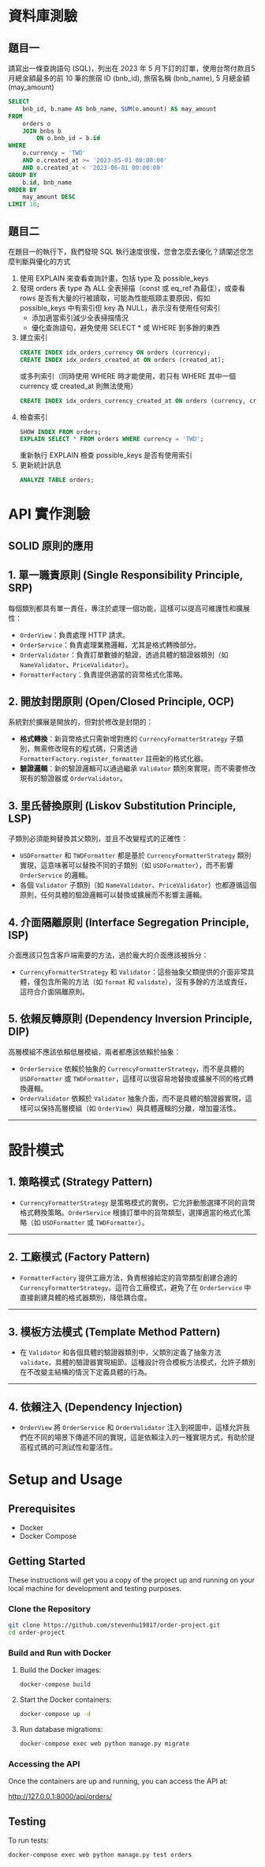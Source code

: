 # 資料庫測驗

## 題目一
請寫出一條查詢語句 (SQL)，列出在 2023 年 5 月下訂的訂單，使用台幣付款且5月總金額最多的前 10 筆的旅宿 ID (bnb_id), 旅宿名稱 (bnb_name), 5 月總金額 (may_amount)

```sql
SELECT
    bnb_id, b.name AS bnb_name, SUM(o.amount) AS may_amount
FROM
    orders o
    JOIN bnbs b
        ON o.bnb_id = b.id
WHERE
    o.currency = 'TWD'
    AND o.created_at >= '2023-05-01 00:00:00'
    AND o.created_at < '2023-06-01 00:00:00'
GROUP BY
    b.id, bnb_name
ORDER BY
    may_amount DESC
LIMIT 10;
```

## 題目二
在題目一的執行下，我們發現 SQL 執行速度很慢，您會怎麼去優化？請闡述您怎麼判斷與優化的方式


1. 使用 EXPLAIN 來查看查詢計畫，包括 type 及 possible_keys
2. 發現 orders 表 type 為 ALL 全表掃描（const 或 eq_ref 為最佳），或查看 rows 是否有大量的行被讀取，可能為性能瓶頸主要原因，假如 possible_keys 中有索引但 key 為 NULL，表示沒有使用任何索引
    - 添加適當索引減少全表掃描情況
    - 優化查詢語句，避免使用 SELECT * 或 WHERE 到多餘的東西
3. 建立索引
   ```sql
   CREATE INDEX idx_orders_currency ON orders (currency);
   CREATE INDEX idx_orders_created_at ON orders (created_at);
   ```
   或多列索引（同時使用 WHERE 時才能使用，若只有 WHERE 其中一個 currency 或 created_at 則無法使用）
   ```sql
   CREATE INDEX idx_orders_currency_created_at ON orders (currency, created_at);
   ```
4. 檢查索引
   ```sql
   SHOW INDEX FROM orders;
   EXPLAIN SELECT * FROM orders WHERE currency = 'TWD';
   ```
   重新執行 EXPLAIN 檢查 possible_keys 是否有使用索引
5. 更新統計訊息
   ```sql
   ANALYZE TABLE orders;
   ```

# API 實作測驗
## SOLID 原則的應用

## 1. 單一職責原則 (Single Responsibility Principle, SRP)

每個類別都具有單一責任，專注於處理一個功能，這樣可以提高可維護性和擴展性：
- `OrderView`：負責處理 HTTP 請求。
- `OrderService`：負責處理業務邏輯，尤其是格式轉換部分。
- `OrderValidator`：負責訂單數據的驗證，透過具體的驗證器類別（如 `NameValidator`、`PriceValidator`）。
- `FormatterFactory`：負責提供適當的貨幣格式化策略。

## 2. 開放封閉原則 (Open/Closed Principle, OCP)

系統對於擴展是開放的，但對於修改是封閉的：
- **格式轉換**：新貨幣格式只需新增對應的 `CurrencyFormatterStrategy` 子類別，無需修改現有的程式碼，只需透過 `FormatterFactory.register_formatter` 註冊新的格式化器。
- **驗證邏輯**：新的驗證邏輯可以通過繼承 `Validator` 類別來實現，而不需要修改現有的驗證器或 `OrderValidator`。

## 3. 里氏替換原則 (Liskov Substitution Principle, LSP)

子類別必須能夠替換其父類別，並且不改變程式的正確性：
- `USDFormatter` 和 `TWDFormatter` 都是基於 `CurrencyFormatterStrategy` 類別實現，這意味著可以替換不同的子類別（如 `USDFormatter`），而不影響 `OrderService` 的邏輯。
- 各個 `Validator` 子類別（如 `NameValidator`、`PriceValidator`）也都遵循這個原則，任何具體的驗證邏輯可以替換或擴展而不影響主邏輯。

## 4. 介面隔離原則 (Interface Segregation Principle, ISP)

介面應該只包含客戶端需要的方法，過於龐大的介面應該被拆分：
- `CurrencyFormatterStrategy` 和 `Validator`：這些抽象父類提供的介面非常具體，僅包含所需的方法（如 `format` 和 `validate`），沒有多餘的方法或責任，這符合介面隔離原則。

## 5. 依賴反轉原則 (Dependency Inversion Principle, DIP)

高層模組不應該依賴低層模組，兩者都應該依賴於抽象：
- `OrderService` 依賴於抽象的 `CurrencyFormatterStrategy`，而不是具體的 `USDFormatter` 或 `TWDFormatter`，這樣可以很容易地替換或擴展不同的格式轉換邏輯。
- `OrderValidator` 依賴於 `Validator` 抽象介面，而不是具體的驗證器實現，這樣可以保持高層模組（如 `OrderView`）與具體邏輯的分離，增加靈活性。

---

# 設計模式

## 1. 策略模式 (Strategy Pattern)

- `CurrencyFormatterStrategy` 是策略模式的實例，它允許動態選擇不同的貨幣格式轉換策略。`OrderService` 根據訂單中的貨幣類型，選擇適當的格式化策略（如 `USDFormatter` 或 `TWDFormatter`）。

---

## 2. 工廠模式 (Factory Pattern)

- `FormatterFactory` 提供工廠方法，負責根據給定的貨幣類型創建合適的 `CurrencyFormatterStrategy`。這符合工廠模式，避免了在 `OrderService` 中直接創建具體的格式器類別，降低耦合度。

---

## 3. 模板方法模式 (Template Method Pattern)

- 在 `Validator` 和各個具體的驗證器類別中，父類別定義了抽象方法 `validate`，具體的驗證器實現細節。這種設計符合模板方法模式，允許子類別在不改變主結構的情況下定義具體的行為。

---

## 4. 依賴注入 (Dependency Injection)

- `OrderView` 將 `OrderService` 和 `OrderValidator` 注入到視圖中，這樣允許我們在不同的場景下傳遞不同的實現，這是依賴注入的一種實現方式，有助於提高程式碼的可測試性和靈活性。

# Setup and Usage

## Prerequisites

- Docker
- Docker Compose

## Getting Started

These instructions will get you a copy of the project up and running on your local machine for development and testing purposes.

### Clone the Repository

```bash
git clone https://github.com/stevenhu19817/order-project.git
cd order-project
```

### Build and Run with Docker

1. Build the Docker images:
   ```bash
   docker-compose build
   ```

2. Start the Docker containers:
   ```bash
   docker-compose up -d
   ```

3. Run database migrations:
   ```bash
   docker-compose exec web python manage.py migrate
   ```

### Accessing the API

Once the containers are up and running, you can access the API at:

http://127.0.0.1:8000/api/orders/

## Testing

To run tests:

```bash
docker-compose exec web python manage.py test orders
```